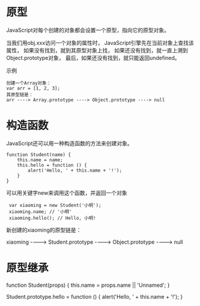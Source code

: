 

# 原型

JavaScript对每个创建的对象都会设置一个原型，指向它的原型对象。

当我们用obj.xxx访问一个对象的属性时，
JavaScript引擎先在当前对象上查找该属性，
如果没有找到，就到其原型对象上找，
如果还没有找到，就一直上溯到Object.prototype对象，
最后，如果还没有找到，就只能返回undefined。


示例

    创建一个Array对象：
    var arr = [1, 2, 3];
    其原型链是：
    arr ----> Array.prototype ----> Object.prototype ----> null



# 构造函数

JavaScript还可以用一种构造函数的方法来创建对象。
    
    function Student(name) {
        this.name = name;
        this.hello = function () {
            alert('Hello, ' + this.name + '!');
        }
    }
 
 可以用关键字new来调用这个函数，并返回一个对象
    
     var xiaoming = new Student('小明');
     xiaoming.name; // '小明'
     xiaoming.hello(); // Hello, 小明!   
     
     
新创建的xiaoming的原型链是：

xiaoming ----> Student.prototype ----> Object.prototype ----> null



# 原型继承

   function Student(props) {
       this.name = props.name || 'Unnamed';
   }
   
   Student.prototype.hello = function () {
       alert('Hello, ' + this.name + '!');
   }  

